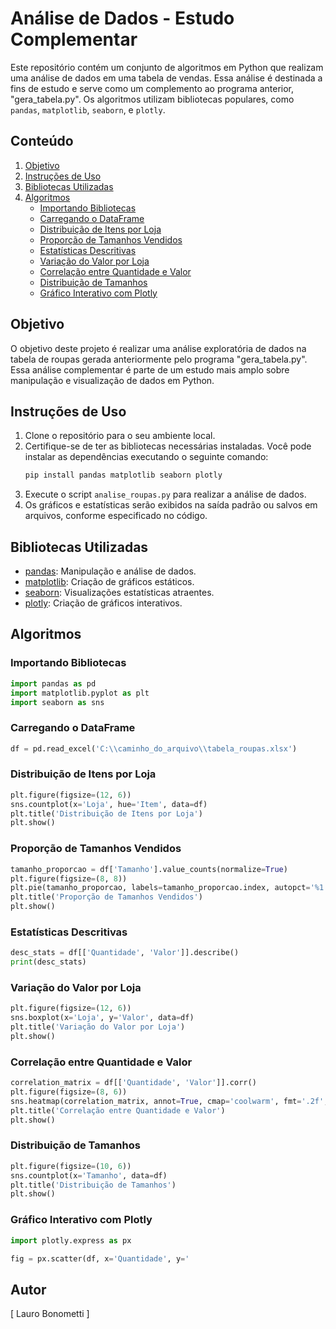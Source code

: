 # Análise de Dados - Estudo Complementar

Este repositório contém um conjunto de algoritmos em Python que realizam uma análise de dados em uma tabela de vendas. Essa análise é destinada a fins de estudo e serve como um complemento ao programa anterior, "gera_tabela.py". Os algoritmos utilizam bibliotecas populares, como `pandas`, `matplotlib`, `seaborn`, e `plotly`.

## Conteúdo

1. [Objetivo](#objetivo)
2. [Instruções de Uso](#instruções-de-uso)
3. [Bibliotecas Utilizadas](#bibliotecas-utilizadas)
4. [Algoritmos](#algoritmos)
    - [Importando Bibliotecas](#importando-bibliotecas)
    - [Carregando o DataFrame](#carregando-o-dataframe)
    - [Distribuição de Itens por Loja](#distribuição-de-itens-por-loja)
    - [Proporção de Tamanhos Vendidos](#proporção-de-tamanhos-vendidos)
    - [Estatísticas Descritivas](#estatísticas-descritivas)
    - [Variação do Valor por Loja](#variação-do-valor-por-loja)
    - [Correlação entre Quantidade e Valor](#correlação-entre-quantidade-e-valor)
    - [Distribuição de Tamanhos](#distribuição-de-tamanhos)
    - [Gráfico Interativo com Plotly](#gráfico-interativo-com-plotly)

## Objetivo

O objetivo deste projeto é realizar uma análise exploratória de dados na tabela de roupas gerada anteriormente pelo programa "gera_tabela.py". Essa análise complementar é parte de um estudo mais amplo sobre manipulação e visualização de dados em Python.

## Instruções de Uso

1. Clone o repositório para o seu ambiente local.
2. Certifique-se de ter as bibliotecas necessárias instaladas. Você pode instalar as dependências executando o seguinte comando:
   ```bash
   pip install pandas matplotlib seaborn plotly
   ```
3. Execute o script `analise_roupas.py` para realizar a análise de dados.
4. Os gráficos e estatísticas serão exibidos na saída padrão ou salvos em arquivos, conforme especificado no código.

## Bibliotecas Utilizadas

- [pandas](https://pandas.pydata.org/): Manipulação e análise de dados.
- [matplotlib](https://matplotlib.org/): Criação de gráficos estáticos.
- [seaborn](https://seaborn.pydata.org/): Visualizações estatísticas atraentes.
- [plotly](https://plotly.com/): Criação de gráficos interativos.

## Algoritmos

### Importando Bibliotecas
```python
import pandas as pd
import matplotlib.pyplot as plt
import seaborn as sns
```

### Carregando o DataFrame
```python
df = pd.read_excel('C:\\caminho_do_arquivo\\tabela_roupas.xlsx')
```

### Distribuição de Itens por Loja
```python
plt.figure(figsize=(12, 6))
sns.countplot(x='Loja', hue='Item', data=df)
plt.title('Distribuição de Itens por Loja')
plt.show()
```

### Proporção de Tamanhos Vendidos
```python
tamanho_proporcao = df['Tamanho'].value_counts(normalize=True)
plt.figure(figsize=(8, 8))
plt.pie(tamanho_proporcao, labels=tamanho_proporcao.index, autopct='%1.1f%%', startangle=90)
plt.title('Proporção de Tamanhos Vendidos')
plt.show()
```

### Estatísticas Descritivas
```python
desc_stats = df[['Quantidade', 'Valor']].describe()
print(desc_stats)
```

### Variação do Valor por Loja
```python
plt.figure(figsize=(12, 6))
sns.boxplot(x='Loja', y='Valor', data=df)
plt.title('Variação do Valor por Loja')
plt.show()
```

### Correlação entre Quantidade e Valor
```python
correlation_matrix = df[['Quantidade', 'Valor']].corr()
plt.figure(figsize=(8, 6))
sns.heatmap(correlation_matrix, annot=True, cmap='coolwarm', fmt='.2f', linewidths=.5)
plt.title('Correlação entre Quantidade e Valor')
plt.show()
```

### Distribuição de Tamanhos
```python
plt.figure(figsize=(10, 6))
sns.countplot(x='Tamanho', data=df)
plt.title('Distribuição de Tamanhos')
plt.show()
```

### Gráfico Interativo com Plotly
```python
import plotly.express as px

fig = px.scatter(df, x='Quantidade', y='
```

## Autor
[ Lauro Bonometti ]